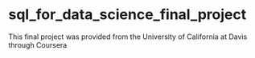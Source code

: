 # sql_for_data_science_final_project
This final project was provided from the University of California at Davis through Coursera

